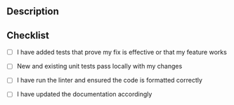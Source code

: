 
## Description
<!--Please include a summary of the changes and the related issue. Please also include relevant motivation and context.-->


## Checklist
- [ ] I have added tests that prove my fix is effective or that my feature works
- [ ] New and existing unit tests pass locally with my changes
- [ ] I have run the linter and ensured the code is formatted correctly
- [ ] I have updated the documentation accordingly


<!--
Thank you for your contribution! Your efforts help improve the project and are greatly appreciated.-->


